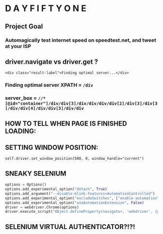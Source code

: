 # D A Y F I F T Y O N E

## Project Goal
### Automagically test internet speed on speedtest.net, and tweet at your ISP

## driver.navigate vs driver.get ?

`<div class="result-label">Finding optimal server...</div>`

### Finding optimal server XPATH = `/div`
### server_box = `//*[@id="container"]/div/div[3]/div/div/div/div[2]/div[3]/div[3]/div/div[4]/div/div[3]/div/div`

## HOW TO TELL WHEN PAGE IS FINISHED LOADING:


## SETTING WINDOW POSITION:
`self.driver.set_window_position(500, 0, window_handle="current")`

## SNEAKY SELENIUM
```python
options = Options()
options.add_experimental_option("detach", True)
options.add_argument("--disable-blink-features=AutomationControlled")
options.add_experimental_option("excludeSwitches", ["enable-automation"])
options.add_experimental_option("useAutomationExtension", False)
driver = webdriver.Chrome(options)
driver.execute_script("Object.defineProperty(navigator, 'webdriver', {get: () => undefined})")
```

## SELENIUM VIRTUAL AUTHENTICATOR?!?!